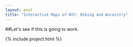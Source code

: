 ```yaml
---
layout: post
title: "Interactive Maps of NYC: Biking and Ancecstry"
---
```


##Let's see if this is going to work.

{% include project.html %}
